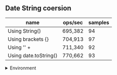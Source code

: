 ## Date String coersion

|name|ops/sec|samples|
|-|-|-|
|Using String()|695,382|94|
|Using brackets {}|704,913|97|
|Using '' + |711,340|92|
|Using date.toString()|770,662|93|


<details>
<summary>Environment</summary>

* __Machine:__ linux x64 | 2 vCPUs | 6.8GB Mem
* __Run:__ Sat Oct 21 2023 12:43:19 GMT+0000 (Coordinated Universal Time)
</details>

<!--
{"environment":{"platform":"linux","arch":"x64","cpus":2,"totalMemory":6.7597503662109375},"benchmarks":[{"name":"Using String()","opsSec":695382.1095053023,"samples":5},{"name":"Using brackets {}","opsSec":704912.642720235,"samples":3},{"name":"Using '' + ","opsSec":711340.4802767121,"samples":5},{"name":"Using date.toString()","opsSec":770662.1511189259,"samples":4}]}-->

